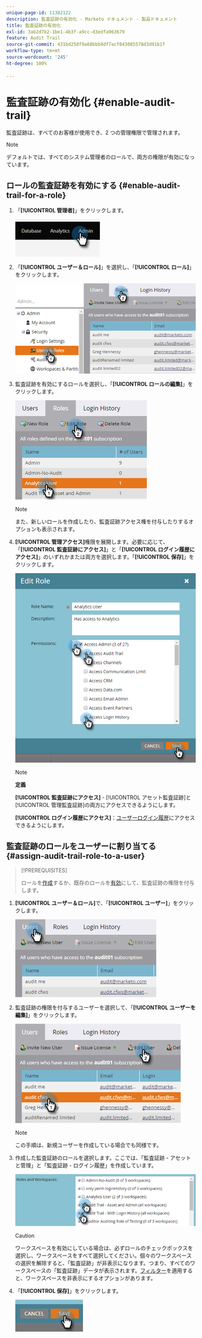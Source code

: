 ```yaml
---
unique-page-id: 11382122
description: 監査証跡の有効化 - Marketo ドキュメント - 製品ドキュメント
title: 監査証跡の有効化
exl-id: 3ab2d7b2-1be1-4b3f-a9cc-d3edfa963679
feature: Audit Trail
source-git-commit: 431bd258f9a68bbb9df7acf043085578d3d91b1f
workflow-type: tm+mt
source-wordcount: '245'
ht-degree: 100%

---
```


# 監査証跡の有効化 {#enable-audit-trail}

監査証跡は、すべてのお客様が使用でき、2 つの管理権限で管理されます。

>[!NOTE]
>
>デフォルトでは、すべてのシステム管理者のロールで、両方の権限が有効になっています。

## ロールの監査証跡を有効にする {#enable-audit-trail-for-a-role}

1. 「**[!UICONTROL 管理者]**」をクリックします。

   ![](assets/enable-audit-trail-1.png)

1. 「**[!UICONTROL ユーザー＆ロール]**」を選択し、「**[!UICONTROL ロール]**」をクリックします。

   ![](assets/enable-audit-trail-2.png)

1. 監査証跡を有効にするロールを選択し、「**[!UICONTROL ロールの編集]**」をクリックします。

   ![](assets/enable-audit-trail-3.png)

   >[!NOTE]
   >
   >また、新しいロールを作成したり、監査証跡アクセス権を付与したりするオプションも表示されます。

1. **[!UICONTROL 管理アクセス]**&#x200B;権限を展開します。必要に応じて、「**[!UICONTROL 監査証跡にアクセス]**」と「**[!UICONTROL ログイン履歴にアクセス]**」のいずれかまたは両方を選択します。「**[!UICONTROL 保存]**」をクリックします。

   ![](assets/enable-audit-trail-4.png)

   >[!NOTE]
   >
   >**定義**
   >
   >**[!UICONTROL 監査証跡にアクセス]** - [!UICONTROL アセット監査証跡]と[!UICONTROL 管理監査証跡]の両方にアクセスできるようにします。
   >
   >**[!UICONTROL ログイン履歴にアクセス]**：[ユーザーログイン履歴](/help/marketo/product-docs/administration/audit-trail/user-login-history.md)にアクセスできるようにします。

## 監査証跡のロールをユーザーに割り当てる {#assign-audit-trail-role-to-a-user}

>[!PREREQUISITES]
>
>ロールを[作成](/help/marketo/product-docs/administration/users-and-roles/create-delete-edit-and-change-a-user-role.md#create-a-role)するか、既存のロールを[有効](#enable-audit-trail)にして、監査証跡の権限を付与します。

1. **[!UICONTROL ユーザー＆ロール]**&#x200B;で、「**[!UICONTROL ユーザー]**」をクリックします。

   ![](assets/enable-audit-trail-5.png)

1. 監査証跡の権限を付与するユーザーを選択して、「**[!UICONTROL ユーザーを編集]**」をクリックします。

   ![](assets/enable-audit-trail-6.png)

   >[!NOTE]
   >
   >この手順は、新規ユーザーを作成している場合でも同様です。

1. 作成した監査証跡のロールを選択します。ここでは、「監査証跡 - アセットと管理」と「監査証跡 - ログイン履歴」を作成しています。

   ![](assets/enable-audit-trail-7.png)

   >[!CAUTION]
   >
   >ワークスペースを有効にしている場合は、必ずロールのチェックボックスを選択し、ワークスペースをすべて選択してください。個々のワークスペースの選択を解除すると、「監査証跡」が非表示になります。つまり、すべてのワークスペースの「監査証跡」データが表示されます。[フィルター](/help/marketo/product-docs/administration/audit-trail/filtering-in-audit-trail.md)を適用すると、ワークスペースを非表示にするオプションがあります。

1. 「**[!UICONTROL 保存]**」をクリックします。

   ![](assets/enable-audit-trail-8.png)
